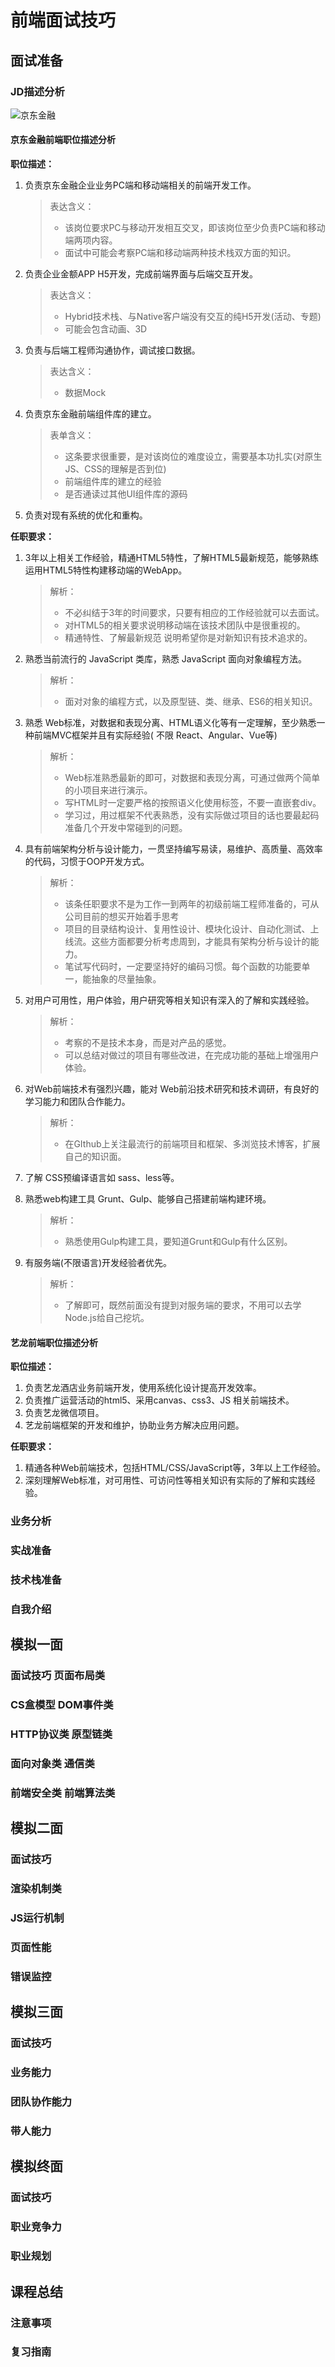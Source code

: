 # 前端面试技巧

## 面试准备

### JD描述分析

![京东金融](http://owoccema2.bkt.clouddn.com/Readme/Code/%E9%9D%A2%E8%AF%95/JDJD.png)

#### 京东金融前端职位描述分析

**职位描述：**

1. 负责京东金融企业业务PC端和移动端相关的前端开发工作。

   > 表达含义：
   >
   > - 该岗位要求PC与移动开发相互交叉，即该岗位至少负责PC端和移动端两项内容。
   > - 面试中可能会考察PC端和移动端两种技术栈双方面的知识。

2. 负责企业金额APP H5开发，完成前端界面与后端交互开发。

   >表达含义：
   >
   >- Hybrid技术栈、与Native客户端没有交互的纯H5开发(活动、专题)
   >- 可能会包含动画、3D

3. 负责与后端工程师沟通协作，调试接口数据。

   > 表达含义：
   >
   > - 数据Mock

4. 负责京东金融前端组件库的建立。

   > 表单含义：
   >
   > - 这条要求很重要，是对该岗位的难度设立，需要基本功扎实(对原生JS、CSS的理解是否到位)
   > - 前端组件库的建立的经验
   > - 是否通读过其他UI组件库的源码

5. 负责对现有系统的优化和重构。

**任职要求：**

1. 3年以上相关工作经验，精通HTML5特性，了解HTML5最新规范，能够熟练运用HTML5特性构建移动端的WebApp。

   > 解析：
   >
   > - 不必纠结于3年的时间要求，只要有相应的工作经验就可以去面试。
   > - 对HTML5的相关要求说明移动端在该技术团队中是很重视的。
   > - 精通特性、了解最新规范 说明希望你是对新知识有技术追求的。

2. 熟悉当前流行的 JavaScript 类库，熟悉 JavaScript 面向对象编程方法。

   > 解析：
   >
   > - 面对对象的编程方式，以及原型链、类、继承、ES6的相关知识。

3. 熟悉 Web标准，对数据和表现分离、HTML语义化等有一定理解，至少熟悉一种前端MVC框架并且有实际经验( 不限 React、Angular、Vue等)

   > 解析：
   >
   > - Web标准熟悉最新的即可，对数据和表现分离，可通过做两个简单的小项目来进行演示。
   > - 写HTML时一定要严格的按照语义化使用标签，不要一直嵌套div。
   > - 学习过，用过框架不代表熟悉，没有实际做过项目的话也要最起码准备几个开发中常碰到的问题。

4. 具有前端架构分析与设计能力，一贯坚持编写易读，易维护、高质量、高效率的代码，习惯于OOP开发方式。

   > 解析：
   >
   > - 该条任职要求不是为工作一到两年的初级前端工程师准备的，可从公司目前的想买开始着手思考
   > - 项目的目录结构设计、复用性设计、模块化设计、自动化测试、上线流。这些方面都要分析考虑周到，才能具有架构分析与设计的能力。
   > - 笔试写代码时，一定要坚持好的编码习惯。每个函数的功能要单一，能抽象的尽量抽象。

5. 对用户可用性，用户体验，用户研究等相关知识有深入的了解和实践经验。

   > 解析：
   >
   > - 考察的不是技术本身，而是对产品的感觉。
   > - 可以总结对做过的项目有哪些改进，在完成功能的基础上增强用户体验。

6. 对Web前端技术有强烈兴趣，能对 Web前沿技术研究和技术调研，有良好的学习能力和团队合作能力。

   > 解析： 
   >
   > - 在GIthub上关注最流行的前端项目和框架、多浏览技术博客，扩展自己的知识面。

7. 了解 CSS预编译语言如 sass、less等。

8. 熟悉web构建工具 Grunt、Gulp、能够自己搭建前端构建环境。

   > 解析：
   >
   > - 熟悉使用Gulp构建工具，要知道Grunt和Gulp有什么区别。

9. 有服务端(不限语言)开发经验者优先。

   > 解析：
   >
   > - 了解即可，既然前面没有提到对服务端的要求，不用可以去学Node.js给自己挖坑。

#### 艺龙前端职位描述分析

**职位描述：**

1. 负责艺龙酒店业务前端开发，使用系统化设计提高开发效率。
2. 负责推广运营活动的html5、采用canvas、css3、JS 相关前端技术。
3. 负责艺龙微信项目。
4. 艺龙前端框架的开发和维护，协助业务方解决应用问题。

**任职要求：**

1.  精通各种Web前端技术，包括HTML/CSS/JavaScript等，3年以上工作经验。
2. 深刻理解Web标准，对可用性、可访问性等相关知识有实际的了解和实践经验。

### 业务分析



### 实战准备

### 技术栈准备

### 自我介绍

## 模拟一面

### 面试技巧 页面布局类

### CS盒模型 DOM事件类

 ### HTTP协议类 原型链类

### 面向对象类 通信类

### 前端安全类 前端算法类

## 模拟二面

###  面试技巧

### 渲染机制类

### JS运行机制

### 页面性能

### 错误监控

## 模拟三面

### 面试技巧

### 业务能力

### 团队协作能力

### 带人能力

## 模拟终面

### 面试技巧

### 职业竞争力

### 职业规划

## 课程总结

### 注意事项

### 复习指南



